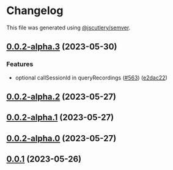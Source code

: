 # Changelog

This file was generated using [@jscutlery/semver](https://github.com/jscutlery/semver).

## [0.0.2-alpha.3](https://github.com/GetStream/stream-video-js/compare/client0.0.2-alpha.2...client0.0.2-alpha.3) (2023-05-30)


### Features

* optional callSessionId in queryRecordings ([#563](https://github.com/GetStream/stream-video-js/issues/563)) ([e2dac22](https://github.com/GetStream/stream-video-js/commit/e2dac2298372d94db867195aa52336d51270c502))



## [0.0.2-alpha.2](https://github.com/GetStream/stream-video-js/compare/client0.0.2-alpha.1...client0.0.2-alpha.2) (2023-05-27)



## [0.0.2-alpha.1](https://github.com/GetStream/stream-video-js/compare/client0.0.2-alpha.0...client0.0.2-alpha.1) (2023-05-27)



## [0.0.2-alpha.0](https://github.com/GetStream/stream-video-js/compare/client0.0.1...client0.0.2-alpha.0) (2023-05-27)



## [0.0.1](https://github.com/GetStream/stream-video-js/compare/client0.0.1-alpha.194...client0.0.1) (2023-05-26)
